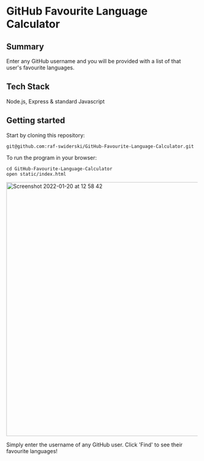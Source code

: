 # GitHub Favourite Language Calculator

## Summary

Enter any GitHub username and you will be provided with a list of that user's favourite languages. 

## Tech Stack

Node.js, Express & standard Javascript

## Getting started

Start by cloning this repository:
```
git@github.com:raf-swiderski/GitHub-Favourite-Language-Calculator.git
```

To run the program in your browser:
```
cd GitHub-Favourite-Language-Calculator
open static/index.html
```

<img width="668" alt="Screenshot 2022-01-20 at 12 58 42" src="https://user-images.githubusercontent.com/76166627/150343354-1550edf3-fba9-45db-b742-fbe13048fea2.png">

Simply enter the username of any GitHub user. Click 'Find' to see their favourite languages!












